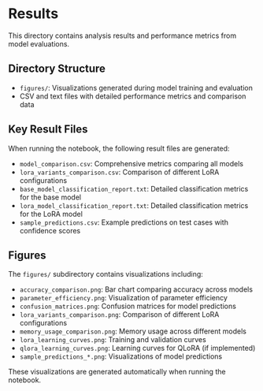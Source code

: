 # Results

This directory contains analysis results and performance metrics from model evaluations.

## Directory Structure

- `figures/`: Visualizations generated during model training and evaluation
- CSV and text files with detailed performance metrics and comparison data

## Key Result Files

When running the notebook, the following result files are generated:

- `model_comparison.csv`: Comprehensive metrics comparing all models
- `lora_variants_comparison.csv`: Comparison of different LoRA configurations
- `base_model_classification_report.txt`: Detailed classification metrics for the base model
- `lora_model_classification_report.txt`: Detailed classification metrics for the LoRA model
- `sample_predictions.csv`: Example predictions on test cases with confidence scores

## Figures

The `figures/` subdirectory contains visualizations including:

- `accuracy_comparison.png`: Bar chart comparing accuracy across models
- `parameter_efficiency.png`: Visualization of parameter efficiency
- `confusion_matrices.png`: Confusion matrices for model predictions
- `lora_variants_comparison.png`: Comparison of different LoRA configurations
- `memory_usage_comparison.png`: Memory usage across different models
- `lora_learning_curves.png`: Training and validation curves
- `qlora_learning_curves.png`: Learning curves for QLoRA (if implemented)
- `sample_predictions_*.png`: Visualizations of model predictions

These visualizations are generated automatically when running the notebook.
